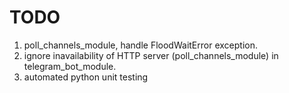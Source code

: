 # TODO

1. poll_channels_module, handle FloodWaitError exception.
2. ignore inavailability of HTTP server (poll_channels_module) in telegram_bot_module.
3. automated python unit testing